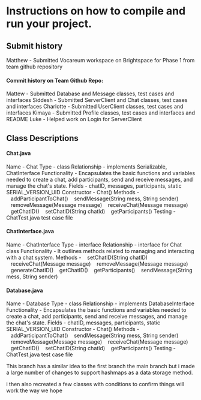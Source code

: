 # Instructions on how to compile and run your project.


## Submit history
Matthew - Submitted Vocareum workspace on Brightspace for Phase 1 from team github repository

#### Commit history on Team Github Repo:
Mattew - Submitted Database and Message classes, test cases and interfaces
Siddesh - Submitted ServerClient and Chat classes, test cases and interfaces
Charlotte - Submitted UserClient classes, test cases and interfaces
Kimaya - Submitted Profile classes, test cases and interfaces and README
Luke - Helped work on Login for ServerClient


## Class Descriptions

#### Chat.java
Name - Chat
Type - class
Relationship - implements Serializable, ChatInterface
Functionality - Encapsulates the basic functions and variables needed to create a chat, add participants, send and receive messages, and manage the chat's state. 
Fields - chatID, messages, participants, static SERIAL_VERSION_UID
Constructor - Chat()
Methods - 
&nbsp;&nbsp;&nbsp;addParticipantToChat()
&nbsp;&nbsp;&nbsp;sendMessage(String mess, String sender)
&nbsp;&nbsp;&nbsp;removeMessage(Message message)
&nbsp;&nbsp;&nbsp;receiveChat(Message message)
&nbsp;&nbsp;&nbsp;getChatID()
&nbsp;&nbsp;&nbsp;setChatID(String chatId)
&nbsp;&nbsp;&nbsp;getParticipants()
Testing - ChatTest.java test case file

#### ChatInterface.java
Name - ChatInterface
Type - interface
Relationship - interface for Chat class
Functionality - It outlines methods related to managing and interacting with a chat system.
Methods - 
&nbsp;&nbsp;&nbsp;setChatID(String chatID)
&nbsp;&nbsp;&nbsp;receiveChat(Message message)
&nbsp;&nbsp;&nbsp;removeMessage(Message message)
&nbsp;&nbsp;&nbsp;generateChatID()
&nbsp;&nbsp;&nbsp;getChatID()
&nbsp;&nbsp;&nbsp;getParticipants()
&nbsp;&nbsp;&nbsp;sendMessage(String mess, String sender)

#### Database.java
Name - Database
Type - class
Relationship - implements DatabaseInterface
Functionality - Encapsulates the basic functions and variables needed to create a chat, add participants, send and receive messages, and manage the chat's state. 
Fields - chatID, messages, participants, static SERIAL_VERSION_UID
Constructor - Chat()
Methods - 
&nbsp;&nbsp;&nbsp;addParticipantToChat()
&nbsp;&nbsp;&nbsp;sendMessage(String mess, String sender)
&nbsp;&nbsp;&nbsp;removeMessage(Message message)
&nbsp;&nbsp;&nbsp;receiveChat(Message message)
&nbsp;&nbsp;&nbsp;getChatID()
&nbsp;&nbsp;&nbsp;setChatID(String chatId)
&nbsp;&nbsp;&nbsp;getParticipants()
Testing - ChatTest.java test case file


This branch has a similar idea to the first branch the main branch but i made a large number of changes to support hashmaps as a data storage method.

i then also recreated a few classes with conditions to confirm things will work the way we hope

